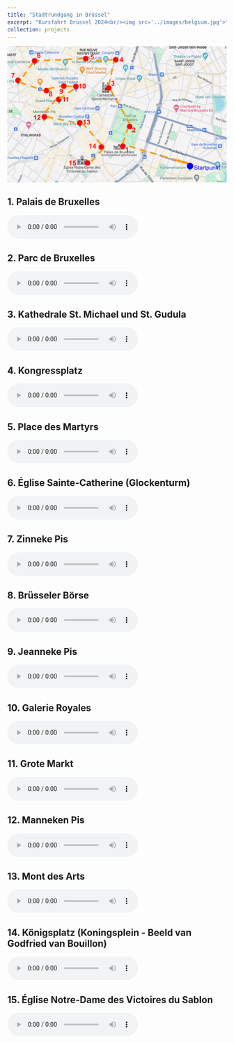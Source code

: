 ```yaml
---
title: "Stadtrundgang in Brüssel"
excerpt: "Kursfahrt Brüssel 2024<br/><img src='../images/belgium.jpg'>"
collection: projects
---
```


![Karte](/images/karte.png)

## 1. Palais de Bruxelles

<audio controls src="/assets/audio/KöniglicherPalast.m4a"></audio>

## 2. Parc de Bruxelles

<audio controls src="/assets/audio/parcBrussel.m4a"></audio>

## 3. Kathedrale St. Michael und St. Gudula

<audio controls src="/assets/audio/kathedrale.mp4"></audio>

## 4. Kongressplatz

<audio controls src="/assets/audio/kongressplatz.m4a"></audio>

## 5. Place des Martyrs

<audio controls src="/assets/audio/placeMartyrs.m4a"></audio>

## 6. Église Sainte-Catherine (Glockenturm)

<audio controls
src="/assets/audio/EliseSaintCatherine.m4a"></audio>

## 7. Zinneke Pis

<audio controls src="/assets/audio/zinnekepis.m4a"></audio>

## 8. Brüsseler Börse

<audio controls src="/assets/audio/boerse.mp4"></audio>

## 9. Jeanneke Pis

<audio controls src="/assets/audio/jannekepis.m4a"></audio>

## 10. Galerie Royales

<audio controls src="/assets/audio/galeriesroyales.m4a"></audio>

## 11. Grote Markt

<audio controls src="/assets/audio/groteMarkt.m4a"></audio>

## 12. Manneken Pis

<audio controls src="/assets/audio/MannekinPis.m4a"></audio>

## 13. Mont des Arts

<audio controls src="/assets/audio/kunstberg.mp4"></audio>

## 14. Königsplatz (Koningsplein - Beeld van Godfried van Bouillon)

<audio controls src="/assets/audio/Königsplatz.m4a"></audio>

## 15. Église Notre-Dame des Victoires du Sablon

<audio controls src="/assets/audio/églisenotredame.m4a"></audio>
